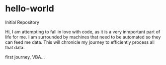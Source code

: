 # hello-world
Initial Repository

Hi, I am attempting to fall in love with code, as it is a very inmportant part of life for me.
I am surrounded by machines that need to be automated so they can feed me data. This will chronicle my 
journey to efficiently process all that data. 

first journey, VBA...
